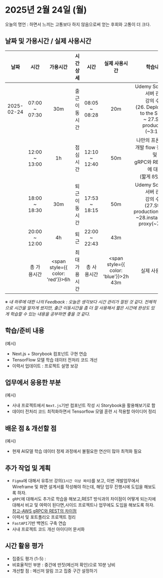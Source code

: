# 2025년 2월 24일 (월)

오늘의 명언 : 하면서 느끼는 고통보다 하지 않음으로써 얻는 후회와 고통이 더 크다.

## 날짜 및 가용시간 / 실제 사용시간

|    날짜    |     시간      |                가용시간                 |   시간상세    |     시간      |                실제 사용시간                 |                                                      학습내용                                                      |
| :--------: | :-----------: | :-------------------------------------: | :-----------: | :-----------: | :------------------------------------------: | :----------------------------------------------------------------------------------------------------------------: |
| 2025-02-24 | 07:00 ~ 07:30 |                   30m                   | 출근 이동시간 | 08:05 ~ 08:28 |                     20m                      | Udemy Socket.IO 서버 관련 <br/> 강의 수강 <br/>(26. Deploy Files to the Server <br/>~ 27.Start production (~3:12)) |
|            | 12:00 ~ 13:00 |                   1h                    |   점심시간    | 12:10 ~ 12:40 |                     50m                      |              나만의 프론트엔드 개발 flow 정리하기 및 <br/> gRPC와 REST 차이에 대한<br/>(짧게 ß맛보기)              |
|            | 18:00 ~ 18:30 |                   30m                   | 퇴근 이동시간 | 17:53 ~ 18:15 |                     50m                      |    Udemy Socket.IO 서버 관련<br/>강의 수강<br/>(27.Start production(~3:12)<br/>~28.install nginx proxy(~7:41))     |
|            | 20:00 ~ 12:00 |                   4h                    |     퇴근      | 22:00 ~ 22:43 |                     43m                      |                                                                                                                    |
|            |  총 가용시간  | <span style={{ color: 'red'}}>6h</span> | 최대 가용시간 |  총 사용시간  | <span style={{ color: 'blue'}}>2h 43m</span> |                                                   실제 사용시간                                                    |

※ _내 하루에 대한 나의 Feedback : 오늘은 생각보다 시간 관리가 잘된 것 같다. 전체적으로 시간을 알차게 썼지만, 출근 이동시간을 좀 더 잘 사용해서 짧은 시간에 완성도 있게 학습할 수 있는 내용을 공부하면 좋을 것 같다._

## 학습/준비 내용

(예시)

- Next.js + Storybook 컴포넌트 구현 연습
- TensorFlow 모델 학습 데이터 전처리 코드 개선
- 이력서 업데이트 : 프로젝트 설명 보강

## 업무에서 응용한 부분

(예시)

- 사내 프로젝트에서 `Next.js`기반 컴포넌트 작성 시 Storybook을 활용해보기로 함
- 데이터 전처리 코드 최적화하면서 Tensorflow 모델 훈련 시 적용할 아이디어 정리

## 배운 점 & 개선할 점

(예시)

- 현재 AI모델 학습 데이터 정제 과정에서 불필요한 연산이 많아 최적화 필요

## 추가 작업 및 계획

- `Figma`에 대해서 유튜브 강의(`1시간 이상 짜리`)를 보고, 이번 개발업무에서 Wireframe 및 화면 설계서를 작성해야 하는데,
  해당 업무 진행시에 도입을 해보도록 하자.
- `gRPC`에 대해서도 추가로 학습을 해보고,REST 방식과의 차이점이 어떻게 되는지에 대해서 비교 및 여력이 된다면,사이드 프로젝트나 업무에도 도입을 해보도록 하자.
  [참고-AWS gRPC와 REST의 차이점](https://aws.amazon.com/ko/compare/the-difference-between-grpc-and-rest/)
- 이력서 및 포트폴리오 프로젝트 정리
- `FastAPI`기반 백엔드 구축 연습
- 사내 프로젝트 코드 개선 아이디어 문서화

## 시간 활용 평가

- 집중도 평가 (1-5) :
- 비효율적인 부분 : 중간에 딴짓(메신저 확인)으로 10분 낭비
- 개선할 점 : 메신저 알림 끄고 집중 구간 설정하기
